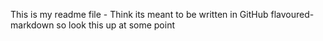 This is my readme file - Think its meant to be written in GitHub flavoured-markdown
so look this up at some point